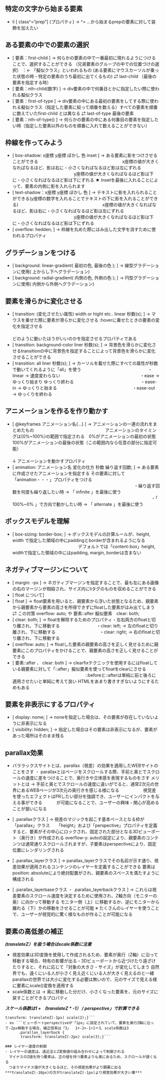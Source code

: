 ## 特定の文字から始まる要素 
- li [ class^=“prep”] {プロパティ} → ^= …から始まるprepの要素に対して装飾を加えたい 

## ある要素の中での要素の選択 
- [ 要素：first-child ] → 何らかの要素の中で一番最初に現れるようにつけることで、選択することができる （兄弟要素のグループの中での位置づけの選択）
                                    ：← 「擬似クラス」といわれるもの (ある要素にマウスカーソルが乗った状態の時・特定の要素のうち最初に出てくるもの) ⇄ last-child （最後の要素を指定する時）
- [ 要素：nth-child(数字) ] → div要素の中で何番目とかに指定したい際に使われる擬似クラス
- [ 要素：first-of-type ] → div要素の中にある最初の要素をしてする際に使われる擬似クラス（指定した要素に絞って順番を数える）すべての要素を順番に数えていたfirst-child とは異なる ⇄ last-of-type 最後の要素
- [ 要素：nth-of-type() ] → 何らかの要素の中にある何番目の要素を指定したい時（指定した要素以外のものを順番に入れて数えることができない）

## 枠線を作ってみよう 
- [ box-shadow: x座標 y座標 ぼかし 色 inset ] → ある要素に影をつけさせることができる
　　　　　　　　　　　　　　　　　　　       x座標の値が大きくなればなるほど、影は右に・小さくなればなるほど影は左にずれる
                 　　　　　　　　　　　　　　     y座標の値が大きくなればなるほど影は下に・小さくなればなるほど影は下にずれる 
                                                                ★ Insetを最後に入れることによって、要素の内側に影を入れられます
- [ text-shadow：x座標 y座標 ぼかし 色 ] → テキストに影を入れられることができる(y座標の数字を入れることでテキストの下に影を入れることができる)
        　　　　　　　　　　　　　　　　　　　  x座標の値が大きくなればなるほど、影は右に・小さくなればなるほど影は左にずれる
                 　　　　　　　　　　　　　　        y座標の値が大きくなればなるほど影は下に・小さくなればなるほど影は下にずれる 
- [ overflow: hedden; ] → 枠線を丸めた際にはみ出した文字を消すために使われるプロパティ

## グラデーションをつける 
- [ background: linear-gradient( 最初の色, 最後の色 ); ] → 線型グラデーションに使用( 上からし下へグラデーション)
- [ background: radial-gradient( 内側の色, 外側の色 ); ] → 円型グラデーションに使用( 内側から外側へグラデーション)

## 要素を滑らかに変化させる 
- [ transition: (変化させたい属性) width or hight etc.. linear 秒数(s); ] → マウスを乗せた際に要素が滑らかに変化させる :hoverに乗せたときの要素の変化を指定させる
　　　　　　　　　　　　　　　　　　　　　　　　　　　　　　　　　　　　   どのように動いたほうがいいのかを指定させるプロパティである
- [ transition: background-color liner 秒数(s); ] → 背景色を滑らかに変化させるtransitionの中に背景色を指定することによって背景色を滑らかに変化させることができる
- [ transition: all liner 秒数(s); ] → カーソルを載せた際にすべての属性が秒数で動いてくれるように「all」を使う
        　　　　　　　　　　　　　　　  ・linear → 速度変わらない
　　　　　　　　　　　　　　　　　　 ・ease → ゆっくり始まり ゆっくり終わる
　　　　　　　　　　　　　　　          ・ease-in → ゆっくりと始まる
　　　　　　　　　　　　　　　　　    ・ease-out → ゆっくりを終わる
## アニメーションを作るを作り動かす 
- [ @keyframes アニメーション名{…} ] → アニメーションの一連の流れをまとめたもの
              　　　　　　　　　　　　　　　　  アニメーションのタイミングは{0%~100%}の範囲で指定される　0%がアニメーションの最初の状態 100%がアニメーションの最後の状態（この範囲内なら任意の部分に指定可能）
　　　　　　　　　　　　　　　　　　　　　　　　　　　　　　　　　　　　　　　　　　　　　　　　　　↓ アニメーションを動かすプロパティ
- [ animation: アニメーション名 変化の仕方 秒数 繰り返す回数; ] → ある要素に作成させたアニメーションを指定する その要素に対して「animation・・・」プロパティをつける
          　　　　　　　　　　　　　　　　　　　　　　　　　　　　   ・繰り返す回数を何度も繰り返したい時 → 「 infinite 」を最後に使う
　　　　　　　　　　　　　　　　　　　　　　　　　　　　　　　　 ・「 100%~0% 」で方向で動かしたい時 → 「 alternate 」を最後に使う
 ## ボックスモデルを理解 
- [ box-sizing: border-box; ] → ボックスモデルの計算ルールが、height, width で指定した領域の中にpaddingとborderが含まれるようになる
　　　　　　　　　　　　　　　     デフォルトでは「content-box」height, widthで指定した領域の中にはpadding, margin, borderは含まない

## ネガティブマージンについて 
- [ margin: -px ] → ネガティブマージンを指定することで、最も左にある画像の右のマージンが相殺され、サイズ内にliタグのものを収めることができる
- [ float について]
- [ float ] → float要素を用いると、親要素から浮いた状態となるため、親要素から親要素から要素の高さを所得できずにfloatした要素がはみ出てしまう ⇄ この対策 overflow: auto; や 要素::after 擬似要素　clear: both;
- [ clear: both; ] → floatを解除するためのプロパティ・左右両方のfloatと切り離され、下に移動する
　　　　　　　　      ・clear: left; → 左のfloatと切り離され、下に移動する
　　　　　　　　　　・clear: right; → 右のfloatと切り離され、下に移動する
- [ overflow: auto; ] → floatした要素の親要素の高さを正しく見せるために親要素にこのプロパティをかけることで、親要素の高さを正しく見せることができる
- [ 要素::after 、 clear: both ] → clearfixテクニックを使用するにはfloatしている親要素に対して「::after」擬似要素を使ってfloatをclearにさせる
　　　　　　　　　　　　　　　　　::beforeと::afterは単純に前と後ろに適用させたいと単純に考えて良い HTMLをあまり書きすぎないようにするためもある
                 
## 要素を非表示にするプロパティ 
- [ display: nome; ] → noneを指定した場合は、その要素が存在していないように非表示になる
- [ visibility: hidden; ] → 指定した場合はその要素は非表示になるが、要素があった場所はそのまま残る

## parallax効果 
- パララックスサイトとは、parallax（視差）の効果を適用したWEBサイトのことをさす ・ parallaxとはページをスクロールする際、手前と奥とでスクロールの速度に差をつけることで、奥行きや立体感を表現するものをさす
メリットとは → 手前と奥とでスクロールの速度に違いがでると、通常2次元の世界にあるWEBページが3次元の奥行きを感じる様になる
　　　　　   視覚差を使ったエフェクトはPRしたい部分を強調でき、ユーザーにインパクトを与える事ができる
      　　　が可能になることで、ユーザーの興味・関心が高めることが狙いになる

- [ .parallaxクラス ] → 視差のマジックを起こす基本ベースとなる枠が「parallax」クラス
　                  「height」および「perspective」プロパティを定義すると、要素がその中心にロックされ、固定された部分となる3Dビューポート（奥行き）が作成される
                    overflow-y: autoの設定により、親要素のコンテンツは通常通りスクロールされますが、子要素はperspectiveにより、固定位置にレンダリングされる
 
- [ .parallax_layerクラス ] → parallax_layerクラスでその名前が示す通り、視差効果が適用されるコンテンツのレイヤーを定義することができる
                           要素はposition: absoluteにより絶対配置がされ、親要素のスペースを満たすように構成される
  
- [ .parallax_layerbaseクラス ・ .parallax_layerbackクラス ] → これらは視差要素のスクロール速度を決定するために使用され、Z軸方向（モニターの奥）に向かって移動する
                                                          モニター側（上）に移動するか、逆にモニターから離れる（下）かの移動をさせることが可能
                                                          ※ たくさんのレイヤーを使うことで、ユーザーが視覚的に驚く様なものが作ることが可能になる
 
## 要素の高低差の補正
***(translateZ）を扱う場合はscale係数に注意***
- 視差効果は3D変換を使用して作成されるため、要素が奥行（Z軸）に沿って移動する場合、特有の影響が出る・3Dビューポートから近づけたり遠ざけたりすると、それに応じて「対象の大きさ・サイズ」が変化してしまう
  自然界でも、遠くにいる人が小さく見え近くにいる人が大きく見えるのと一緒
  parallaxの世界では大小に変化する必要は無いので、元のサイズで見える様に要素にscale()変換を適用する
- scale係数とは → 奥に移動した分だけ、小さくなった要素を、元のサイズに戻すことができるプロパティ
 
 ***スケール係数は1 + （translateZ * -1） / perspective」で計算できる***
  ``` .parallax_layerback {
  transform: translateZ(-1px) scale(2);}```
- ex ```ビューポートperspectiveが「1px」に設定されていて、要素を奥行Z軸に沿って-2px移動する場合、補正倍率は「3」  1+-2×-1÷1＝3、scale係数は3
        .parallax_layerback {
         transform: translateZ(-2px) scale(3);}```
 
### レイヤー速度の制御
- レイヤーの速度は、遠近法とZ変換値の組み合わせによって制御される
　マイナスのZ値を持つ要素は、正の値を持つ要素よりも奥にあるため、スクロールが遅くなる
　つまりマイナス値が大きくなるほど、その視差効果がより顕著に出る
 ***translateZ(-10px)の方がtranslateZ(-1px)より視覚効果が大きい事***







